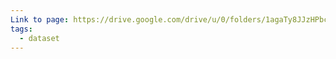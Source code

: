 ```yaml
---
Link to page: https://drive.google.com/drive/u/0/folders/1agaTy8JJzHPbcySGTFnXEKCt_q_R0PWe
tags:
  - dataset
---
```

